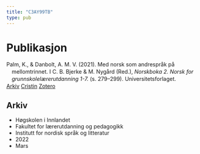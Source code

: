 ```yaml
---
title: "C3AY99TB"
type: pub
---
```

<h1>Publikasjon</h1>
<article id="csl-bib-container-C3AY99TB" class="csl-bib-container">
  <div class="csl-bib-body" style="line-height: 1.35; padding-left: 1em; text-indent:-1em;">
  <div class="csl-entry">Palm, K., &amp; Danbolt, A. M. V. (2021). Med norsk som andrespr&#xE5;k p&#xE5; mellomtrinnet. I C. B. Bjerke &amp; M. Nyg&#xE5;rd (Red.), <i>Norskboka 2. Norsk for grunnskolel&#xE6;rerutdanning 1-7.</i> (s. 279&#x2013;299). Universitetsforlaget.</div>
</div>
  <div class="csl-bib-buttons">
    <a href="#taxonomy-article-C3AY99TB" class="csl-bib-button">Arkiv</a>
    <a href alt="Cristin URL" class="csl-bib-button">Cristin</a>
    <a href alt="Zotero URL" class="csl-bib-button">Zotero</a>
  </div>
  <div id="csl-bib-meta-container-C3AY99TB"></div>
</article>
<div id="csl-bib-meta-C3AY99TB" class="csl-bib-meta">
  <article id="taxonomy-article-C3AY99TB" class="taxonomy-article">
    <h1>Arkiv</h1>
    <ul>
      <li>Høgskolen i Innlandet</li>
      <li>Fakultet for lærerutdanning og pedagogikk</li>
      <li>Institutt for nordisk språk og litteratur</li>
      <li>2022</li>
      <li>Mars</li>
    </ul>
  </article>
</div>
